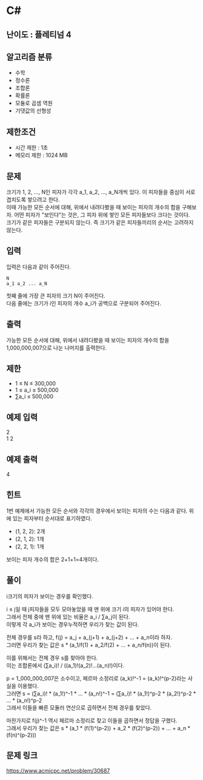 # C#

## 난이도 : 플레티넘 4

## 알고리즘 분류
  - 수학
  - 정수론
  - 조합론
  - 확률론
  - 모듈로 곱셈 역원
  - 기댓값의 선형성

## 제한조건
  - 시간 제한 : 1초
  - 메모리 제한 : 1024 MB

## 문제
크기가 1, 2, ..., N인 피자가 각각 a_1, a_2, ..., a_N개씩 있다. 이 피자들을 중심이 서로 겹치도록 쌓으려고 한다.<br/>
이때 가능한 모든 순서에 대해, 위에서 내려다봤을 때 보이는 피자의 개수의 합을 구해보자. 어떤 피자가 "보인다"는 것은, 그 피자 위에 쌓인 모든 피자들보다 크다는 것이다.<br/>
크기가 같은 피자들은 구분되지 않는다. 즉 크기가 같은 피자들끼리의 순서는 고려하지 않는다.<br/>


## 입력
입력은 다음과 같이 주어진다.<br/>

	N
	a_1 a_2 ... a_N


첫째 줄에 가장 큰 피자의 크기 N이 주어진다.<br/>
다음 줄에는 크기가 i인 피자의 개수 a_i가 공백으로 구분되어 주어진다.<br/>


## 출력
가능한 모든 순서에 대해, 위에서 내려다봤을 때 보이는 피자의 개수의 합을 1,000,000,007으로 나눈 나머지를 출력한다.<br/>


## 제한
  - 1 ≤ N ≤ 300,000
  - 1 ≤ a_i ≤ 500,000
  - ∑a_i ≤ 500,000


## 예제 입력
2<br/>
1 2<br/>


## 예제 출력
4<br/>


## 힌트
1번 예제에서 가능한 모든 순서와 각각의 경우에서 보이는 피자의 수는 다음과 같다. 위에 있는 피자부터 순서대로 표기하였다.<br/>

  - (1, 2, 2): 2개
  - (2, 1, 2): 1개
  - (2, 2, 1): 1개

보이는 피자 개수의 합은 2+1+1=4개이다.<br/>


## 풀이
i크기의 피자가 보이는 경우를 확인했다.<br/>


i ≤ j일 때 j피자들을 모두 모아놓았을 때 맨 위에 크기 i의 피자가 있어야 한다.<br/>
그래서 전체 중에 맨 위에 있는 비율은 a_i / ∑a_j이 된다.<br/>
이렇게 각 a_i가 보이는 경우누적하면 우리가 찾는 값이 된다.<br/>


전체 경우를 s라 하고, f(j) = a_j + a_(j+1) + a_(j+2) + ... + a_n이라 하자.<br/>
그러면 우리가 찾는 값은 s * (a_1/f(1) + a_2/f(2) + ... + a_n/f(n))이 된다.<br/>


이를 위해서는 전체 경우 s를 찾아야 한다.<br/>
이는 조합론에서 (∑a_i)! / ((a_1)!(a_2)!...(a_n)!)이다.<br/>


p = 1_000_000_007은 소수이고, 페르마 소정리로 (a_k)!^-1 = (a_k)!^(p-2)라는 사실을 이용했다.<br/>
그러면 s = (∑a_i)! * (a_1!)^-1 * ... * (a_n!)^-1 = (∑a_i)! * (a_1!)^p-2 * (a_2!)^p-2 * ... * (a_n!)^p-2<br/>
그래서 이들을 빠른 모듈러 연산으로 곱하면서 전체 경우를 찾았다.<br/>


마찬가지로 f(j)^-1 역시 페르마 소정리로 찾고 이들을 곱하면서 정답을 구했다.<br/>
그래서 우리가 찾는 값은 s * (a_1 * (f(1)^(p-2)) + a_2 * (f(2)^(p-2)) + ... + a_n * (f(n)^(p-2)))<br/>


## 문제 링크
https://www.acmicpc.net/problem/30687
